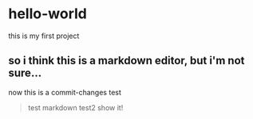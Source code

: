 # hello-world
this is my first project
## so i think this is a markdown editor, but i'm not sure...
now this is a commit-changes test
> test markdown
test2
show it!

